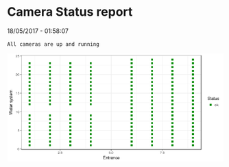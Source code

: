 Camera Status report
================
18/05/2017 - 01:58:07

    All cameras are up and running

![](camreport_files/figure-markdown_github/unnamed-chunk-2-1.png)
